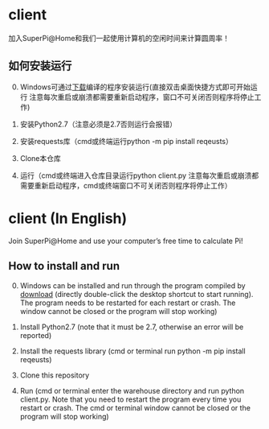# client

加入SuperPi@Home和我们一起使用计算机的空闲时间来计算圆周率！

## 如何安装运行
0. Windows可通过[下载](https://github.com/SuperPi-Home/client/releases)编译的程序安装运行(直接双击桌面快捷方式即可开始运行 注意每次重启或崩溃都需要重新启动程序，窗口不可关闭否则程序将停止工作)

1. 安装Python2.7（注意必须是2.7否则运行会报错）

2. 安装requests库（cmd或终端运行python -m pip install reqeusts）

3. Clone本仓库

4. 运行（cmd或终端进入仓库目录运行python client.py  注意每次重启或崩溃都需要重新启动程序，cmd或终端窗口不可关闭否则程序将停止工作）

# client (In English)

Join SuperPi@Home and use your computer’s free time to calculate Pi!

## How to install and run
0. Windows can be installed and run through the program compiled by [download](https://github.com/SuperPi-Home/client/releases) (directly double-click the desktop shortcut to start running). The program needs to be restarted for each restart or crash. The window cannot be closed or the program will stop working)

1. Install Python2.7 (note that it must be 2.7, otherwise an error will be reported)

2. Install the requests library (cmd or terminal run python -m pip install reqeusts)

3. Clone this repository

4. Run (cmd or terminal enter the warehouse directory and run python client.py. Note that you need to restart the program every time you restart or crash. The cmd or terminal window cannot be closed or the program will stop working)

